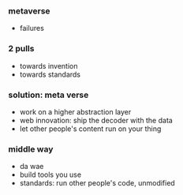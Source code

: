 ### metaverse
  - failures
### 2 pulls
  - towards invention
  - towards standards
### solution: meta verse
  - work on a higher abstraction layer
  - web innovation: ship the decoder with the data
  - let other people's content run on your thing
### middle way
  - da wae
  - build tools you use
  - standards: run other people's code, unmodified
